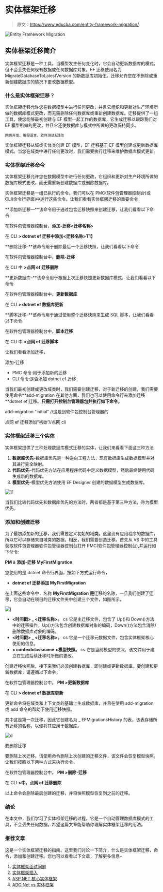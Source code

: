 # 实体框架迁移

> 原文：<https://www.educba.com/entity-framework-migration/>

![Entity Framework Migration](img/5a079f942b7f728bb0a0bcbe9a459f9c.png)



## 实体框架迁移简介

实体框架迁移是一种工具，当模型发生任何变化时，它会自动更新数据库的模式，但不会丢失任何现有数据或任何数据库对象。EF 迁移使用名为 MigrateDatabaseToLatestVersion 的新数据库初始化。迁移允许您在不删除或重新创建数据库的情况下更改数据模型。

### 什么是实体框架迁移？

实体框架迁移允许您在数据模型中进行任何更改，并且它组织和更新对生产环境所做的数据库模式更改，而无需删除任何数据库或重新创建数据库。迁移提供了一组工具，使您能够最初创建与 EF 模型一起工作的数据库，它生成迁移以跟踪我们对 EF 模型所做的更改，并且它还使数据库与模式中所做的更改保持同步。

<small>网页开发、编程语言、软件测试&其他</small>

实体框架迁移从域或实体类创建 EF 模型，EF 迁移基于 EF 模型创建或更新数据库模式。当您在域类中进行任何更改时，我们需要执行迁移来维护数据库模式更新。

### 实体框架迁移命令

实体框架迁移允许您在数据模型中进行任何更改，它组织和更新对生产环境所做的数据库模式更改，而无需重新创建数据库或删除数据库。

实体框架迁移是一组已执行的命令，我们可以在 PMC(软件包管理器控制台)或 CLI(命令行界面)中运行这些命令。让我们看看实体框架迁移的重要命令，

**添加新迁移—**该命令用于通过包含迁移快照来创建迁移，让我们看看以下命令

在软件包管理器控制台，**添加-迁移<迁移名称>**

在 CLI **> dotnet ef 迁移中添加<迁移名称>T1】**

**删除迁移–**该命令用于删除最后一个迁移快照，让我们看看以下命令

在软件包管理器控制台中，**删除-迁移**

在 CLI 中 **>点网 ef 迁移删除**

**更新数据库–**该命令用于根据上次迁移快照更新数据库模式，让我们看看以下命令

在软件包管理器控制台中，**更新数据库**

在 CLI **> dotnet ef 数据库更新**

**脚本迁移–**该命令用于通过使用整个迁移快照来生成 SQL 脚本，让我们看看以下命令

在软件包管理器控制台中，**脚本迁移**

在 CLI 中 **>点网 ef 迁移脚本**

让我们看看添加迁移，

添加-迁移

*   PMC 命令:用于添加新的迁移
*   CLI 命令:是否添加 dotnet ef 迁移

当我们最初创建或更改域类时，我们需要创建迁移，对于新迁移的创建，我们需要使用命令**add-migration 在其他方面，我们也可以使用命令行来添加迁移 **dotnet ef 迁移。**只需打开控制台管理器包并执行如下命令，**

add-migration "initial" //这是到软件包控制台管理器的

点网 ef 迁移添加“初始”//点网 cli

### 实体框架迁移三个实体

实体框架提供了三种处理数据库模式迁移的实体，让我们来看看下面这三种方法

1.  **数据库优先**–数据库优先是一种逆向工程方法，现有数据库生成数据模型并对其进行完全映射。
2.  **代码优先**–代码优先方法在应用程序代码中定义数据模型，然后最终使用代码生成新的数据库。
3.  **模型优先**–模型优先方法使用 EF Designer 创建的数据模型生成数据库。

![11](img/b3f976475251553995e651e9c5ac390f.png)



当我们比较代码优先和数据库优先的方法时，两者都是基于第三种方法，称为模型优先。

### 添加和创建迁移

为了最初添加新的迁移，我们需要定义初始的域类。这里没有应用程序的数据库，所以它可以存储来自域类的数据。相反，我们需要创造迁移。首先从 VS 中的工具获取软件包管理器软件包管理器控制台打开 PMC(软件包管理器控制台),并运行如下命令:

**PM** **à** **添加-迁移 MyFirstMigration**

您使用的是 dotnet 命令行界面，按如下方式运行命令，

*   **dotnet ef 迁移添加 MyFirstMigration**

在上面这些命令中，名称 **MyFirstMigration 是**迁移的名称，一旦我们创建了迁移，它会自动在项目的迁移文件夹中创建三个文件，如图所示，

![j](img/4c57f4c28f0479f38b216bf3a6d20f4d.png)



*   **<时间戳> _ <迁移名称>。** cs 它是主迁移文件，包含了 Up()和 Down()方法中的迁移操作。Up()方法包含创建数据库对象的编码，Down()方法包含消除/删除数据库对象的编码。
*   **<时间戳> _ <迁移名称>。** cs 它是一个迁移元数据文件，包含实体框架核心使用的信息。
*   **< contextclassname >模型快照。** cs 它是当前模型的快照，该文件用于建立在生成后续迁移时所做的更改。

创建迁移快照后，接下来我们必须创建数据库，即创建或更新数据库。要创建和更新数据库，请遵循以下命令，

在软件包管理器控制台中， **PM >更新数据库**

在 CLI **> dotnet ef 数据库更新**

更新命令将在域类和上下文类的基础上生成数据库，并且在使用 add-migration 或 add 命令的帮助下使用迁移快照。

其中这是第一次迁移，因此它创建名为 _ EFMigrationsHistory 的表，该表存储所有迁移的名称，以便将其应用于数据库。

![d](img/a12b48aedbcfe935de2ec6ebfe8d9722.png)



要删除迁移

要删除上次迁移，请使用命令删除上次创建的迁移文件，该文件会恢复模型快照。让我们按照以下两种方式来执行命令，

在软件包管理器控制台中， **PM >删除-迁移**

在 CLI **>中，点网 ef 迁移删除**

以上命令会删除最后创建的迁移，并将快照模型恢复到之前的迁移。

### 结论

在本文中，我们学习了实体框架迁移的过程，它是一个自动管理数据库模式的工具，不会丢失任何数据。希望这篇文章能帮助你理解实体框架迁移的用法。

### 推荐文章

这是一个实体框架迁移的指南。这里我们讨论一下简介，什么是实体框架迁移，命令，添加和创建迁移。您也可以看看以下文章，了解更多信息–

1.  [实体框架面试问题](https://www.educba.com/entity-framework-interview-questions/)
2.  [实体框架插入](https://www.educba.com/entity-framework-insert/)
3.  [ASP.NET 核心实体框架](https://www.educba.com/asp-dot-net-core-entity-framework/)
4.  [ADO.Net vs 实体框架](https://www.educba.com/ado-net-vs-entity-framework/)





